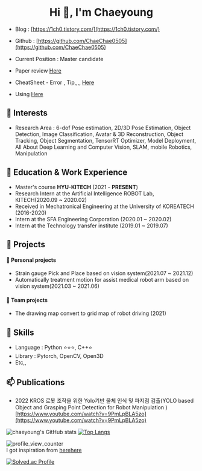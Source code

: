 <h1 align="center">Hi 👋, I'm Chaeyoung</h1>

- Blog : [https://1ch0.tistory.com/](https://1ch0.tistory.com/)  

- Github : [https://github.com/ChaeChae0505](https://github.com/ChaeChae0505)  

- Current Position : Master candidate  
- Paper review [Here](https://github.com/ChaeChae0505/Paper-reading)
- CheatSheet - Error , Tip,,,, [Here](https://github.com/ChaeChae0505/Cheatseat)
- Using [Here](https://github.com/ChaeChae0505/Using)



## 💖 Interests
- Research Area : 6-dof Pose estimation, 2D/3D Pose Estimation, Object Detection, Image Classification, Avatar & 3D Reconstruction, Object Tracking, Object Segmentation, TensorRT Optimizer, Model Deployment, All About Deep Learning and Computer Vision, SLAM, mobile Robotics, Manipulation 

## 🔭 Education & Work Experience
- Master's course **HYU-KITECH** (2021 - **PRESENT**)
- Research Intern at the Artificial Intelligence ROBOT Lab, KITECH(2020.09 ~ 2020.02)
- Received in Mechatronical Engineering at the University of KOREATECH (2016-2020)
- Intern at the SFA Engineering Corporation (2020.01 ~ 2020.02)
- Intern at the Technology transfer institute (2019.01 ~ 2019.07)

## 🌱 Projects
#### 📌 Personal projects
- Strain gauge Pick and Place based on vision system(2021.07 ~ 2021.12)
- Automatically treatment motion for assist medical robot arm based on vision system(2021.03 ~ 2021.06)
#### 📌 Team projects
- The drawing map convert to grid map of robot driving (2021)

## 🐍 Skills
- Language : Python ⭐⭐⭐, C++⭐
- Library : Pytorch, OpenCV, Open3D
- Etc,,

## 📫 Publications
- 2022 KROS 로봇 조작을 위한 Yolo기반 물체 인식 및 파지점 검출(YOLO based Object and Grasping Point Detection for Robot Manipulation )[https://www.youtube.com/watch?v=9PmLpBLA5zo](https://www.youtube.com/watch?v=9PmLpBLA5zo)
<!--
**ChaeChae0505/ChaeChae0505** is a ✨ _special_ ✨ repository because its `README.md` (this file) appears on your GitHub profile.

Here are some ideas to get you started:

- 🔭 I’m currently working on ...
- 🌱 I’m currently learning ...
- 👯 I’m looking to collaborate on ...
- 🤔 I’m looking for help with ...
- 💬 Ask me about ...
- 📫 How to reach me: ...
- 😄 Pronouns: ...
- ⚡ Fun fact: ...💙
-->

![chaeyoung's GitHub stats](https://github-readme-stats.vercel.app/api?username=ChaeChae0505&count_private=true&show_icons=true)
[![Top Langs](https://github-readme-stats.vercel.app/api/top-langs/?username=ChaeChae0505&layout=compact)](https://github.com/anuraghazra/github-readme-stats)

![profile_view_counter](https://komarev.com/ghpvc/?username=ChaeChae0505)  
I got inspiration from [here](https://github.com/changh95)[here](https://github.com/anuraghazra/github-readme-stats/blob/master/docs/readme_kr.md)

[![Solved.ac Profile](http://mazassumnida.wtf/api/generate_badge?boj=chaeygirl)](https://solved.ac/chaeygirl)

